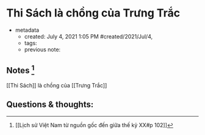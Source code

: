 # Thi Sách là chồng của Trưng Trắc

- metadata
	- created: July 4, 2021 1:05 PM #created/2021/Jul/4,
	- tags:
	- previous note:

## Notes [^1]
[[Thi Sách]] là chồng của [[Trưng Trắc]]

## Questions & thoughts:
[^1]:[[Lịch sử Việt Nam từ nguồn gốc đến giữa thế kỷ XX#p 102]]
